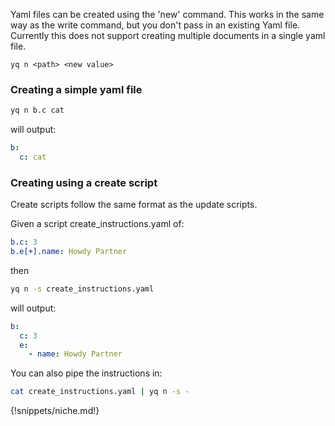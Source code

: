 Yaml files can be created using the 'new' command. This works in the same way as the write command, but you don't pass in an existing Yaml file. Currently this does not support creating multiple documents in a single yaml file.

```
yq n <path> <new value>
```

### Creating a simple yaml file
```bash
yq n b.c cat
```
will output:
```yaml
b:
  c: cat
```

### Creating using a create script
Create scripts follow the same format as the update scripts.

Given a script create_instructions.yaml of:
```yaml
b.c: 3
b.e[+].name: Howdy Partner
```
then

```bash
yq n -s create_instructions.yaml
```
will output:
```yaml
b:
  c: 3
  e:
    - name: Howdy Partner
```

You can also pipe the instructions in:

```bash
cat create_instructions.yaml | yq n -s -
```

{!snippets/niche.md!}
